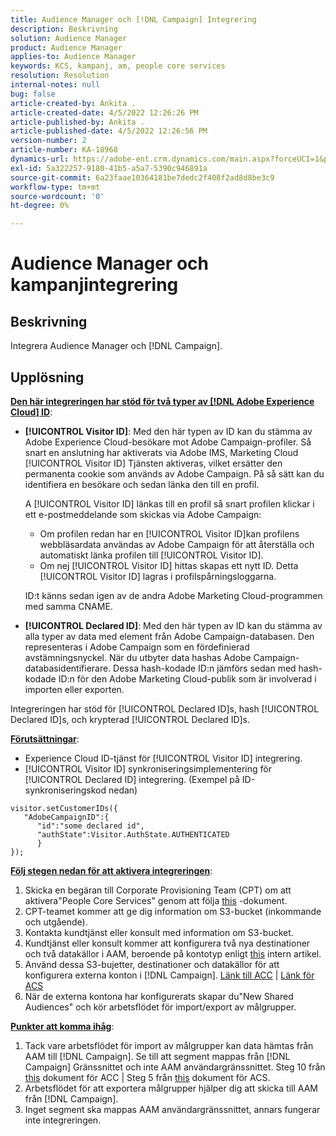 ```yaml
---
title: Audience Manager och [!DNL Campaign] Integrering
description: Beskrivning
solution: Audience Manager
product: Audience Manager
applies-to: Audience Manager
keywords: KCS, kampanj, am, people core services
resolution: Resolution
internal-notes: null
bug: false
article-created-by: Ankita .
article-created-date: 4/5/2022 12:26:26 PM
article-published-by: Ankita .
article-published-date: 4/5/2022 12:26:56 PM
version-number: 2
article-number: KA-18968
dynamics-url: https://adobe-ent.crm.dynamics.com/main.aspx?forceUCI=1&pagetype=entityrecord&etn=knowledgearticle&id=487bc498-dbb4-ec11-983f-000d3a5d0e57
exl-id: 5a322257-9180-41b5-a5a7-5390c946891a
source-git-commit: 6a23faae10364181be7dedc2f408f2ad8d8be3c9
workflow-type: tm+mt
source-wordcount: '0'
ht-degree: 0%

---
```


# Audience Manager och kampanjintegrering

## Beskrivning

Integrera Audience Manager och [!DNL Campaign].

## Upplösning




<u><b>Den här integreringen har stöd för två typer av [!DNL Adobe Experience Cloud] ID</b></u>:

- <b>[!UICONTROL Visitor ID]</b>: Med den här typen av ID kan du stämma av Adobe Experience Cloud-besökare mot Adobe Campaign-profiler. Så snart en anslutning har aktiverats via Adobe IMS, Marketing Cloud [!UICONTROL Visitor ID] Tjänsten aktiveras, vilket ersätter den permanenta cookie som används av Adobe Campaign. På så sätt kan du identifiera en besökare och sedan länka den till en profil.



   A [!UICONTROL Visitor ID] länkas till en profil så snart profilen klickar i ett e-postmeddelande som skickas via Adobe Campaign:

   - Om profilen redan har en [!UICONTROL Visitor ID]kan profilens webbläsardata användas av Adobe Campaign för att återställa och automatiskt länka profilen till [!UICONTROL Visitor ID].
   - Om nej [!UICONTROL Visitor ID] hittas skapas ett nytt ID. Detta [!UICONTROL Visitor ID] lagras i profilspårningsloggarna.

   ID:t känns sedan igen av de andra Adobe Marketing Cloud-programmen med samma CNAME.
- <b>[!UICONTROL Declared ID]</b>: Med den här typen av ID kan du stämma av alla typer av data med element från Adobe Campaign-databasen. Den representeras i Adobe Campaign som en fördefinierad avstämningsnyckel. När du utbyter data hashas Adobe Campaign-databasidentifierare. Dessa hash-kodade ID:n jämförs sedan med hash-kodade ID:n för den Adobe Marketing Cloud-publik som är involverad i importen eller exporten.


Integreringen har stöd för [!UICONTROL Declared ID]s, hash [!UICONTROL Declared ID]s, och krypterad [!UICONTROL Declared ID]s.

<u><b>Förutsättningar</b></u>:

- Experience Cloud ID-tjänst för [!UICONTROL Visitor ID] integrering.
- [!UICONTROL Visitor ID] synkroniseringsimplementering för [!UICONTROL Declared ID] integrering. (Exempel på ID-synkroniseringskod nedan)

```
visitor.setCustomerIDs({
   "AdobeCampaignID":{
      "id":"some declared id",
      "authState":Visitor.AuthState.AUTHENTICATED
      }
});
```


<u><b>Följ stegen nedan för att aktivera integreringen</b></u>:

1. Skicka en begäran till Corporate Provisioning Team (CPT) om att aktivera&quot;People Core Services&quot; genom att följa [this](https://adobe-ent.crm.dynamics.com/main.aspx?appid=c8f3a4cd-a068-e911-a957-000d3a34e00b&amp;amp;pagetype=entityrecord&amp;amp;etn=knowledgearticle&amp;amp;id=d2a266a4-b3a9-ec11-983f-000d3a349e63) -dokument.
2. CPT-teamet kommer att ge dig information om S3-bucket (inkommande och utgående).
3. Kontakta kundtjänst eller konsult med information om S3-bucket.
4. Kundtjänst eller konsult kommer att konfigurera två nya destinationer och två datakällor i AAM, beroende på kontotyp enligt [this](https://wiki.corp.adobe.com/pages/viewpage.action?pageId=1061261145) intern artikel.
5. Använd dessa S3-bujetter, destinationer och datakällor för att konfigurera externa konton i [!DNL Campaign]. [Länk till ACC](https://experienceleague.adobe.com/docs/experience-cloud-kcs/kbarticles/KA-16470.html?lang=es-ES) | [Länk för ACS](https://experienceleague.adobe.com/docs/campaign-standard/using/integrating-with-adobe-cloud/working-with-campaign-and-audience-manager-or-people-core-service/sharing-audiences-with-audience-manager-or-people-core-service.html?lang=en)
6. När de externa kontona har konfigurerats skapar du&quot;New Shared Audiences&quot; och kör arbetsflödet för import/export av målgrupper.


<u><b>Punkter att komma ihåg</b></u>:

1. Tack vare arbetsflödet för import av målgrupper kan data hämtas från AAM till [!DNL Campaign]. Se till att segment mappas från [!DNL Campaign] Gränssnittet och inte AAM användargränssnittet. Steg 10 från [this](https://experienceleague.adobe.com/docs/experience-cloud-kcs/kbarticles/KA-16470.html?lang=es-ES) dokument för ACC | Steg 5 från [this](https://experienceleague.adobe.com/docs/campaign-standard/using/integrating-with-adobe-cloud/working-with-campaign-and-audience-manager-or-people-core-service/sharing-audiences-with-audience-manager-or-people-core-service.html?lang=en) dokument för ACS.
2. Arbetsflödet för att exportera målgrupper hjälper dig att skicka till AAM från [!DNL Campaign].
3. Inget segment ska mappas AAM användargränssnittet, annars fungerar inte integreringen.
